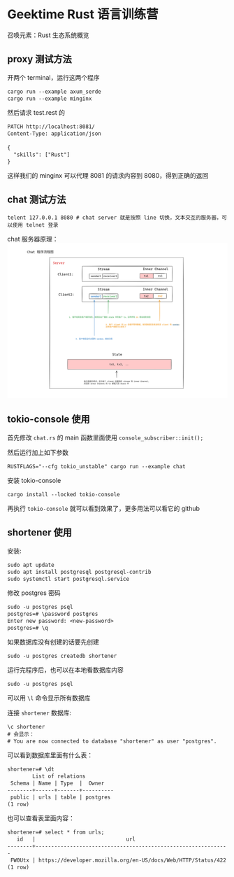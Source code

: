# Geektime Rust 语言训练营

召唤元素：Rust 生态系统概览

## proxy 测试方法
开两个 terminal，运行这两个程序
```
cargo run --example axum_serde
cargo run --example minginx
```

然后请求 test.rest 的
```
PATCH http://localhost:8081/
Content-Type: application/json

{
  "skills": ["Rust"]
}
```

这样我们的 minginx 可以代理 8081 的请求内容到 8080，得到正确的返回

## chat 测试方法

```
telent 127.0.0.1 8080 # chat server 就是按照 line 切换，文本交互的服务器，可以使用 telnet 登录
```

chat 服务器原理：
![chat introduce](./img/chat.png)

## tokio-console 使用
首先修改 `chat.rs` 的 main 函数里面使用 `console_subscriber::init();`

然后运行加上如下参数
```
RUSTFLAGS="--cfg tokio_unstable" cargo run --example chat
```

安装 tokio-console
```
cargo install --locked tokio-console
```

再执行 `tokio-console` 就可以看到效果了，更多用法可以看它的 github

## shortener 使用

安装:
```
sudo apt update
sudo apt install postgresql postgresql-contrib
sudo systemctl start postgresql.service
```

修改 postgres 密码
```
sudo -u postgres psql
postgres=# \password postgres
Enter new password: <new-password>
postgres=# \q
```

如果数据库没有创建的话要先创建
```
sudo -u postgres createdb shortener
```

运行完程序后，也可以在本地看数据库内容
```
sudo -u postgres psql
```

可以用 `\l` 命令显示所有数据库

连接 `shortener` 数据库:
```
\c shortener
# 会显示：
# You are now connected to database "shortener" as user "postgres".
```

可以看到数据库里面有什么表：
```
shortener=# \dt
        List of relations
 Schema | Name | Type  |  Owner
--------+------+-------+----------
 public | urls | table | postgres
(1 row)
```

也可以查看表里面内容：
```
shortener=# select * from urls;
   id   |                             url
--------+--------------------------------------------------------------
 FW0Utx | https://developer.mozilla.org/en-US/docs/Web/HTTP/Status/422
(1 row)
```
